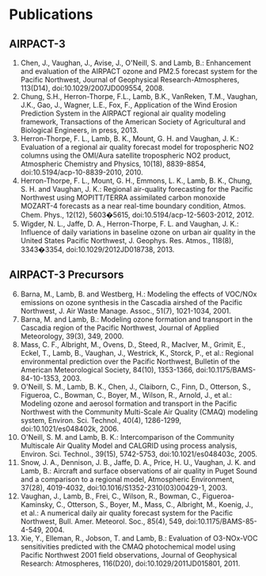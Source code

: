# Publications

## AIRPACT-3
1. Chen, J., Vaughan, J., Avise, J., O'Neill, S. and Lamb, B.: Enhancement and evaluation of the AIRPACT ozone and PM2.5 forecast system for the Pacific Northwest, Journal of Geophysical Research-Atmospheres, 113(D14), doi:10.1029/2007JD009554, 2008.
2. Chung, S.H., Herron-Thorpe, F.L., Lamb, B.K., VanReken, T.M., Vaughan, J.K., Gao, J., Wagner, L.E., Fox, F., Application of the Wind Erosion Prediction System in the AIRPACT regional air quality modeling framework, Transactions of the American Society of Agricultural and Biological Engineers, in press, 2013.
3. Herron-Thorpe, F. L., Lamb, B. K., Mount, G. H. and Vaughan, J. K.: Evaluation of a regional air quality forecast model for tropospheric NO2 columns using the OMI/Aura satellite tropospheric NO2 product, Atmospheric Chemistry and Physics, 10(18), 8839-8854, doi:10.5194/acp-10-8839-2010, 2010.
4. Herron-Thorpe, F. L., Mount, G. H., Emmons, L. K., Lamb, B. K., Chung, S. H. and Vaughan, J. K.: Regional air-quality forecasting for the Pacific Northwest using MOPITT/TERRA assimilated carbon monoxide MOZART-4 forecasts as a near real-time boundary condition, Atmos. Chem. Phys., 12(12), 5603�5615, doi:10.5194/acp-12-5603-2012, 2012.
5. Wigder, N. L., Jaffe, D. A., Herron-Thorpe, F. L. and Vaughan, J. K.: Influence of daily variations in baseline ozone on urban air quality in the United States Pacific Northwest, J. Geophys. Res. Atmos., 118(8), 3343�3354, doi:10.1029/2012JD018738, 2013.

## AIRPACT-3 Precursors
6. Barna, M., Lamb, B. and Westberg, H.: Modeling the effects of VOC/NOx emissions on ozone synthesis in the Cascadia airshed of the Pacific Northwest, J. Air Waste Manage. Assoc., 51(7), 1021-1034, 2001.
7. Barna, M. and Lamb, B.: Modeling ozone formation and transport in the Cascadia region of the Pacific Northwest, Journal of Applied Meteorology, 39(3), 349, 2000.
8. Mass, C. F., Albright, M., Ovens, D., Steed, R., MacIver, M., Grimit, E., Eckel, T., Lamb, B., Vaughan, J., Westrick, K., Storck, P., et al.: Regional environmental prediction over the Pacific Northwest, Bulletin of the American Meteorological Society, 84(10), 1353-1366, doi:10.1175/BAMS-84-10-1353, 2003.
9. O'Neill, S. M., Lamb, B. K., Chen, J., Claiborn, C., Finn, D., Otterson, S., Figueroa, C., Bowman, C., Boyer, M., Wilson, R., Arnold, J., et al.: Modeling ozone and aerosol formation and transport in the Pacific Northwest with the Community Multi-Scale Air Quality (CMAQ) modeling system, Environ. Sci. Technol., 40(4), 1286-1299, doi:10.1021/es048402k, 2006.
10. O'Neill, S. M. and Lamb, B. K.: Intercomparison of the Community Multiscale Air Quality Model and CALGRID using process analysis, Environ. Sci. Technol., 39(15), 5742-5753, doi:10.1021/es048403c, 2005.
11. Snow, J. A., Dennison, J. B., Jaffe, D. A., Price, H. U., Vaughan, J. K. and Lamb, B.: Aircraft and surface observations of air quality in Puget Sound and a comparison to a regional model, Atmospheric Environment, 37(28), 4019-4032, doi:10.1016/S1352-2310(03)00429-1, 2003.
12. Vaughan, J., Lamb, B., Frei, C., Wilson, R., Bowman, C., Figueroa-Kaminsky, C., Otterson, S., Boyer, M., Mass, C., Albright, M., Koenig, J., et al.: A numerical daily air quality forecast system for the Pacific Northwest, Bull. Amer. Meteorol. Soc., 85(4), 549, doi:10.1175/BAMS-85-4-549, 2004.
13. Xie, Y., Elleman, R., Jobson, T. and Lamb, B.: Evaluation of O3-NOx-VOC sensitivities predicted with the CMAQ photochemical model using Pacific Northwest 2001 field observations, Journal of Geophysical Research: Atmospheres, 116(D20), doi:10.1029/2011JD015801, 2011.
